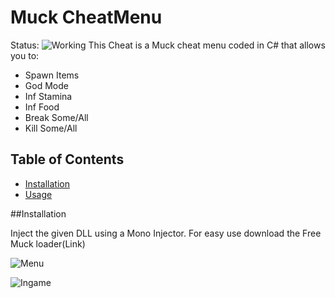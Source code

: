 # Muck CheatMenu
Status: ![Working](https://img.shields.io/badge/Status-Working-brightgreen)
This Cheat is a Muck cheat menu coded in C# that allows you to:
- Spawn Items
- God Mode
- Inf Stamina
- Inf Food
- Break Some/All
- Kill Some/All

## Table of Contents

- [Installation](#installation)
- [Usage](#usage)




##Installation

Inject the given DLL using a Mono Injector.
For easy use download the Free Muck loader(Link)





![Menu](https://i.imgur.com/KryFzS5.png)

![Ingame](https://i.imgur.com/fuaAR7M.png)
